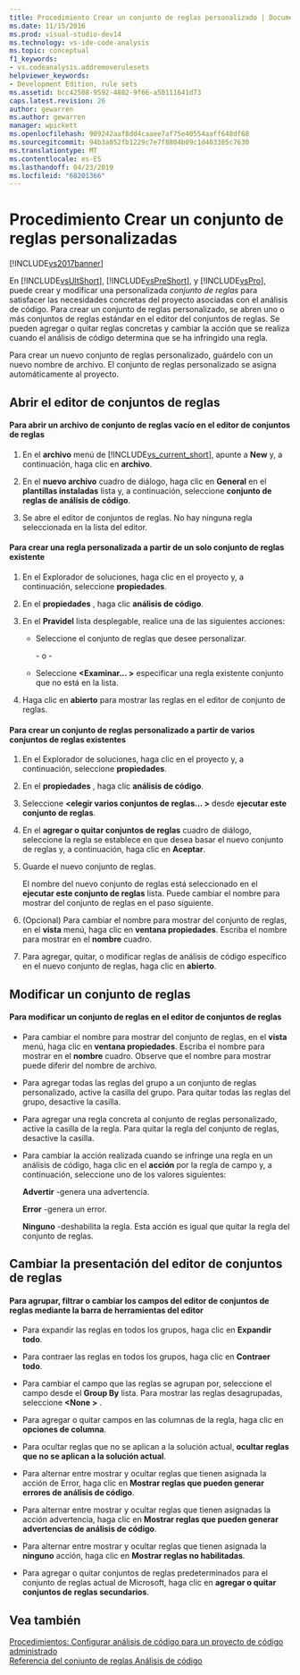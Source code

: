 ```yaml
---
title: Procedimiento Crear un conjunto de reglas personalizado | Documentos de Microsoft
ms.date: 11/15/2016
ms.prod: visual-studio-dev14
ms.technology: vs-ide-code-analysis
ms.topic: conceptual
f1_keywords:
- vs.codeanalysis.addremoverulesets
helpviewer_keywords:
- Development Edition, rule sets
ms.assetid: bcc42508-9592-4802-9f66-a50111641d73
caps.latest.revision: 26
author: gewarren
ms.author: gewarren
manager: wpickett
ms.openlocfilehash: 909242aaf8dd4caaee7af75e40554aaff648df68
ms.sourcegitcommit: 94b3a052fb1229c7e7f8804b09c1d403385c7630
ms.translationtype: MT
ms.contentlocale: es-ES
ms.lasthandoff: 04/23/2019
ms.locfileid: "68201366"
---
```

# <a name="how-to-create-a-custom-rule-set"></a>Procedimiento Crear un conjunto de reglas personalizadas
[!INCLUDE[vs2017banner](../includes/vs2017banner.md)]

En [!INCLUDE[vsUltShort](../includes/vsultshort-md.md)], [!INCLUDE[vsPreShort](../includes/vspreshort-md.md)], y [!INCLUDE[vsPro](../includes/vspro-md.md)], puede crear y modificar una personalizada *conjunto de reglas* para satisfacer las necesidades concretas del proyecto asociadas con el análisis de código. Para crear un conjunto de reglas personalizado, se abren uno o más conjuntos de reglas estándar en el editor del conjuntos de reglas. Se pueden agregar o quitar reglas concretas y cambiar la acción que se realiza cuando el análisis de código determina que se ha infringido una regla.  
  
 Para crear un nuevo conjunto de reglas personalizado, guárdelo con un nuevo nombre de archivo. El conjunto de reglas personalizado se asigna automáticamente al proyecto.  
  
## <a name="opening-the-rule-set-editor"></a>Abrir el editor de conjuntos de reglas  
  
#### <a name="to-open-an-empty-rule-set-file-in-the-rule-set-editor"></a>Para abrir un archivo de conjunto de reglas vacío en el editor de conjuntos de reglas  
  
1. En el **archivo** menú de [!INCLUDE[vs_current_short](../includes/vs-current-short-md.md)], apunte a **New** y, a continuación, haga clic en **archivo**.  
  
2. En el **nuevo archivo** cuadro de diálogo, haga clic en **General** en el **plantillas instaladas** lista y, a continuación, seleccione **conjunto de reglas de análisis de código**.  
  
3. Se abre el editor de conjuntos de reglas. No hay ninguna regla seleccionada en la lista del editor.  
  
#### <a name="to-create-a-custom-rule-from-a-single-existing-rule-set"></a>Para crear una regla personalizada a partir de un solo conjunto de reglas existente  
  
1. En el Explorador de soluciones, haga clic en el proyecto y, a continuación, seleccione **propiedades**.  
  
2. En el **propiedades** , haga clic **análisis de código**.  
  
3. En el **Pravidel** lista desplegable, realice una de las siguientes acciones:  
  
   - Seleccione el conjunto de reglas que desee personalizar.  
  
     \- o -  
  
   - Seleccione  **\<Examinar... >** especificar una regla existente conjunto que no está en la lista.  
  
4. Haga clic en **abierto** para mostrar las reglas en el editor de conjunto de reglas.  
  
#### <a name="to-create-a-custom-rule-set-from-multiple-existing-rule-sets"></a>Para crear un conjunto de reglas personalizado a partir de varios conjuntos de reglas existentes  
  
1. En el Explorador de soluciones, haga clic en el proyecto y, a continuación, seleccione **propiedades**.  
  
2. En el **propiedades** , haga clic **análisis de código**.  
  
3. Seleccione  **\<elegir varios conjuntos de reglas... >** desde **ejecutar este conjunto de reglas**.  
  
4. En el **agregar o quitar conjuntos de reglas** cuadro de diálogo, seleccione la regla se establece en que desea basar el nuevo conjunto de reglas y, a continuación, haga clic en **Aceptar**.  
  
5. Guarde el nuevo conjunto de reglas.  
  
     El nombre del nuevo conjunto de reglas está seleccionado en el **ejecutar este conjunto de reglas** lista. Puede cambiar el nombre para mostrar del conjunto de reglas en el paso siguiente.  
  
6. (Opcional) Para cambiar el nombre para mostrar del conjunto de reglas, en el **vista** menú, haga clic en **ventana propiedades**. Escriba el nombre para mostrar en el **nombre** cuadro.  
  
7. Para agregar, quitar, o modificar reglas de análisis de código específico en el nuevo conjunto de reglas, haga clic en **abierto**.  
  
## <a name="modifying-a-rule-set"></a>Modificar un conjunto de reglas  
  
#### <a name="to-modify-a-rule-set-in-the-rule-set-editor"></a>Para modificar un conjunto de reglas en el editor de conjuntos de reglas  
  
- Para cambiar el nombre para mostrar del conjunto de reglas, en el **vista** menú, haga clic en **ventana propiedades**. Escriba el nombre para mostrar en el **nombre** cuadro. Observe que el nombre para mostrar puede diferir del nombre de archivo.  
  
- Para agregar todas las reglas del grupo a un conjunto de reglas personalizado, active la casilla del grupo. Para quitar todas las reglas del grupo, desactive la casilla.  
  
- Para agregar una regla concreta al conjunto de reglas personalizado, active la casilla de la regla. Para quitar la regla del conjunto de reglas, desactive la casilla.  
  
- Para cambiar la acción realizada cuando se infringe una regla en un análisis de código, haga clic en el **acción** por la regla de campo y, a continuación, seleccione uno de los valores siguientes:  
  
     **Advertir** -genera una advertencia.  
  
     **Error** -genera un error.  
  
     **Ninguno** -deshabilita la regla. Esta acción es igual que quitar la regla del conjunto de reglas.  
  
## <a name="changing-the-rule-set-editor-display"></a>Cambiar la presentación del editor de conjuntos de reglas  
  
#### <a name="to-group-filter-or-change-the-fields-in-the-rule-set-editor-by-using-the-rule-set-editor-toolbar"></a>Para agrupar, filtrar o cambiar los campos del editor de conjuntos de reglas mediante la barra de herramientas del editor  
  
- Para expandir las reglas en todos los grupos, haga clic en **Expandir todo**.  
  
- Para contraer las reglas en todos los grupos, haga clic en **Contraer todo**.  
  
- Para cambiar el campo que las reglas se agrupan por, seleccione el campo desde el **Group By** lista. Para mostrar las reglas desagrupadas, seleccione  **\<None >** .  
  
- Para agregar o quitar campos en las columnas de la regla, haga clic en **opciones de columna**.  
  
- Para ocultar reglas que no se aplican a la solución actual, **ocultar reglas que no se aplican a la solución actual**.  
  
- Para alternar entre mostrar y ocultar reglas que tienen asignada la acción de Error, haga clic en **Mostrar reglas que pueden generar errores de análisis de código**.  
  
- Para alternar entre mostrar y ocultar reglas que tienen asignadas la acción advertencia, haga clic en **Mostrar reglas que pueden generar advertencias de análisis de código**.  
  
- Para alternar entre mostrar y ocultar reglas que tienen asignada la **ninguno** acción, haga clic en **Mostrar reglas no habilitadas**.  
  
- Para agregar o quitar conjuntos de reglas predeterminados para el conjunto de reglas actual de Microsoft, haga clic en **agregar o quitar conjuntos de reglas secundarios**.  
  
## <a name="see-also"></a>Vea también  
 [Procedimientos: Configurar análisis de código para un proyecto de código administrado](../code-quality/how-to-configure-code-analysis-for-a-managed-code-project.md)   
 [Referencia del conjunto de reglas Análisis de código](../code-quality/code-analysis-rule-set-reference.md)
